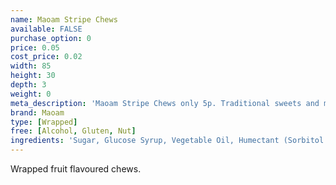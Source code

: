 ```yaml
---
name: Maoam Stripe Chews
available: FALSE
purchase_option: 0
price: 0.05
cost_price: 0.02
width: 85
height: 30
depth: 3
weight: 0
meta_description: 'Maoam Stripe Chews only 5p. Traditional sweets and more at Humbugs Confectionery Store. Specialists in satisfying your sweet tooth!'
brand: Maoam
type: [Wrapped]
free: [Alcohol, Gluten, Nut]
ingredients: 'Sugar, Glucose Syrup, Vegetable Oil, Humectant (Sorbitol Syrup), Gelatine, Citric Acid, Flavouring.'
---
```

Wrapped fruit flavoured chews.